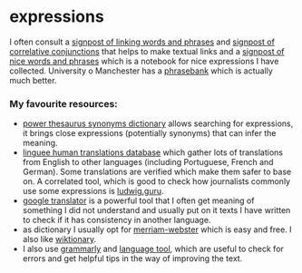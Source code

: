 # expressions

I often consult a [signpost of linking words and phrases](https://gist.github.com/cleberjamaral/d7148453acc2cb7b500d8438822b7a87) and [signpost of correlative conjunctions](https://gist.github.com/cleberjamaral/cac090a3c28b7844a75768d1ea8926bf) that helps to make textual links and a [signpost of nice words and phrases](nice-signposts.md) which is a notebook for nice expressions I have collected. University o Manchester has a [phrasebank](http://www.phrasebank.manchester.ac.uk/) which is actually much better.

### My favourite resources:

* [power thesaurus synonyms dictionary](https://www.powerthesaurus.org/) allows searching for expressions, it brings close expressions \(potentially synonyms\) that can infer the meaning.
* [linguee human translations database](https://www.linguee.com/) which gather lots of translations from English to other languages \(including Portuguese, French and German\). Some translations are verified which make them safer to base on. A correlated tool, which is good to check how journalists commonly use some expressions is [ludwig.guru](https://ludwig.guru/).
* [google translator](https://translate.google.com.br/) is a powerful tool that I often get meaning of something I did not understand and usually put on it texts I have written to check if it has consistency in another language.
* as dictionary I usually opt for [merriam-webster](https://www.merriam-webster.com/) which is easy and free. I also like [wiktionary](https://www.wiktionary.org/).
* I also use [grammarly](https://app.grammarly.com/) and [language tool](https://www.languagetool.org/), which are useful to check for errors and get helpful tips in the way of improving the text.



